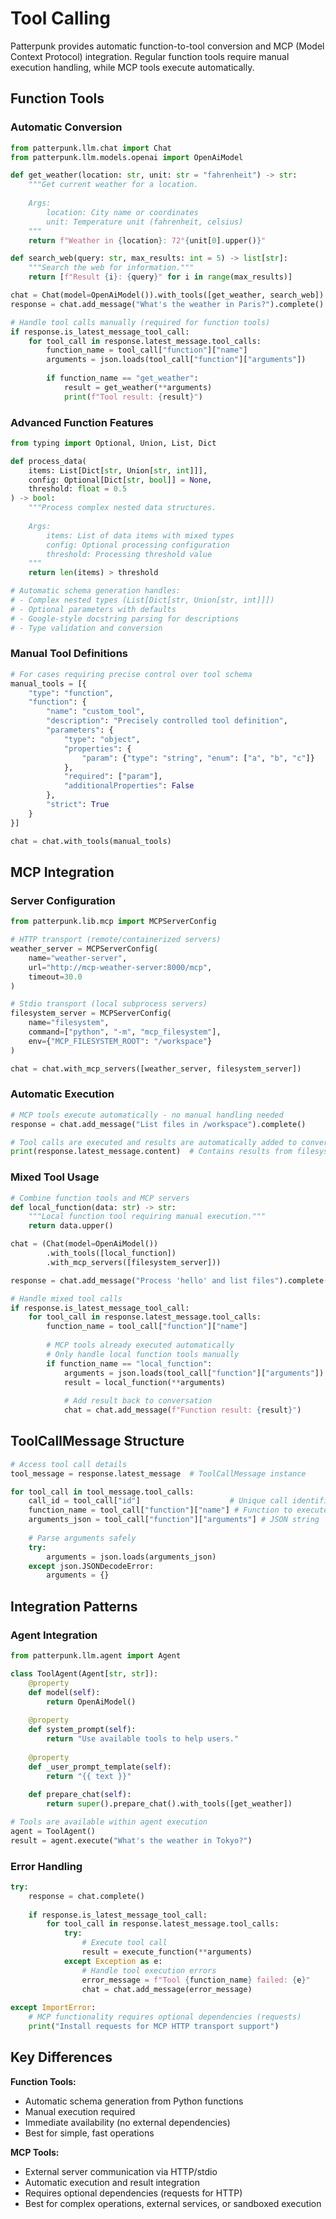 # Tool Calling

Patterpunk provides automatic function-to-tool conversion and MCP (Model Context Protocol) integration. Regular function tools require manual execution handling, while MCP tools execute automatically.

## Function Tools

### Automatic Conversion

```python
from patterpunk.llm.chat import Chat
from patterpunk.llm.models.openai import OpenAiModel

def get_weather(location: str, unit: str = "fahrenheit") -> str:
    """Get current weather for a location.
    
    Args:
        location: City name or coordinates
        unit: Temperature unit (fahrenheit, celsius)
    """
    return f"Weather in {location}: 72°{unit[0].upper()}"

def search_web(query: str, max_results: int = 5) -> list[str]:
    """Search the web for information."""
    return [f"Result {i}: {query}" for i in range(max_results)]

chat = Chat(model=OpenAiModel()).with_tools([get_weather, search_web])
response = chat.add_message("What's the weather in Paris?").complete()

# Handle tool calls manually (required for function tools)
if response.is_latest_message_tool_call:
    for tool_call in response.latest_message.tool_calls:
        function_name = tool_call["function"]["name"]
        arguments = json.loads(tool_call["function"]["arguments"])
        
        if function_name == "get_weather":
            result = get_weather(**arguments)
            print(f"Tool result: {result}")
```

### Advanced Function Features

```python
from typing import Optional, Union, List, Dict

def process_data(
    items: List[Dict[str, Union[str, int]]],
    config: Optional[Dict[str, bool]] = None,
    threshold: float = 0.5
) -> bool:
    """Process complex nested data structures.
    
    Args:
        items: List of data items with mixed types
        config: Optional processing configuration
        threshold: Processing threshold value
    """
    return len(items) > threshold

# Automatic schema generation handles:
# - Complex nested types (List[Dict[str, Union[str, int]]])
# - Optional parameters with defaults
# - Google-style docstring parsing for descriptions
# - Type validation and conversion
```

### Manual Tool Definitions

```python
# For cases requiring precise control over tool schema
manual_tools = [{
    "type": "function",
    "function": {
        "name": "custom_tool",
        "description": "Precisely controlled tool definition",
        "parameters": {
            "type": "object",
            "properties": {
                "param": {"type": "string", "enum": ["a", "b", "c"]}
            },
            "required": ["param"],
            "additionalProperties": False
        },
        "strict": True
    }
}]

chat = chat.with_tools(manual_tools)
```

## MCP Integration

### Server Configuration

```python
from patterpunk.lib.mcp import MCPServerConfig

# HTTP transport (remote/containerized servers)
weather_server = MCPServerConfig(
    name="weather-server",
    url="http://mcp-weather-server:8000/mcp",
    timeout=30.0
)

# Stdio transport (local subprocess servers)
filesystem_server = MCPServerConfig(
    name="filesystem",
    command=["python", "-m", "mcp_filesystem"],
    env={"MCP_FILESYSTEM_ROOT": "/workspace"}
)

chat = chat.with_mcp_servers([weather_server, filesystem_server])
```

### Automatic Execution

```python
# MCP tools execute automatically - no manual handling needed
response = chat.add_message("List files in /workspace").complete()

# Tool calls are executed and results are automatically added to conversation
print(response.latest_message.content)  # Contains results from filesystem tool
```

### Mixed Tool Usage

```python
# Combine function tools and MCP servers
def local_function(data: str) -> str:
    """Local function tool requiring manual execution."""
    return data.upper()

chat = (Chat(model=OpenAiModel())
        .with_tools([local_function])
        .with_mcp_servers([filesystem_server]))

response = chat.add_message("Process 'hello' and list files").complete()

# Handle mixed tool calls
if response.is_latest_message_tool_call:
    for tool_call in response.latest_message.tool_calls:
        function_name = tool_call["function"]["name"]
        
        # MCP tools already executed automatically
        # Only handle local function tools manually
        if function_name == "local_function":
            arguments = json.loads(tool_call["function"]["arguments"])
            result = local_function(**arguments)
            
            # Add result back to conversation
            chat = chat.add_message(f"Function result: {result}")
```

## ToolCallMessage Structure

```python
# Access tool call details
tool_message = response.latest_message  # ToolCallMessage instance

for tool_call in tool_message.tool_calls:
    call_id = tool_call["id"]                    # Unique call identifier
    function_name = tool_call["function"]["name"] # Function to execute
    arguments_json = tool_call["function"]["arguments"] # JSON string
    
    # Parse arguments safely
    try:
        arguments = json.loads(arguments_json)
    except json.JSONDecodeError:
        arguments = {}
```

## Integration Patterns

### Agent Integration

```python
from patterpunk.llm.agent import Agent

class ToolAgent(Agent[str, str]):
    @property
    def model(self):
        return OpenAiModel()
    
    @property
    def system_prompt(self):
        return "Use available tools to help users."
    
    @property
    def _user_prompt_template(self):
        return "{{ text }}"
    
    def prepare_chat(self):
        return super().prepare_chat().with_tools([get_weather])

# Tools are available within agent execution
agent = ToolAgent()
result = agent.execute("What's the weather in Tokyo?")
```

### Error Handling

```python
try:
    response = chat.complete()
    
    if response.is_latest_message_tool_call:
        for tool_call in response.latest_message.tool_calls:
            try:
                # Execute tool call
                result = execute_function(**arguments)
            except Exception as e:
                # Handle tool execution errors
                error_message = f"Tool {function_name} failed: {e}"
                chat = chat.add_message(error_message)
                
except ImportError:
    # MCP functionality requires optional dependencies (requests)
    print("Install requests for MCP HTTP transport support")
```

## Key Differences

**Function Tools:**
- Automatic schema generation from Python functions
- Manual execution required
- Immediate availability (no external dependencies)
- Best for simple, fast operations

**MCP Tools:**
- External server communication via HTTP/stdio
- Automatic execution and result integration
- Requires optional dependencies (requests for HTTP)
- Best for complex operations, external services, or sandboxed execution